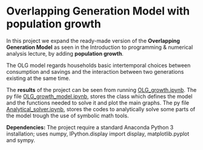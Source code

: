 # Overlapping Generation Model with population growth

In this project we expand the ready-made version of the **Overlapping Generation Model** as seen in the Introduction to programming & numerical analysis lecture, by adding **population growth**.

The OLG model regards households basic intertemporal choices between consumption and savings and the interaction between two generations existing at the same time.

The **results** of the project can be seen from running [OLG_growth.ipynb](OLG_growth.ipynb). 
The py file [OLG_growth_model.ipynb](OLG_growth_model.ipynb), stores the class which defines the model and the functions needed to solve it and plot the main graphs.
The py file [Analytical_solver.ipynb](Analytical_solver.ipynb), stores the codes to analytically solve some parts of the model trough the use of symbolic math tools.

**Dependencies:** The project require a standard Anaconda Python 3 installation; uses numpy, IPython.display import display, matplotlib.pyplot and sympy.
